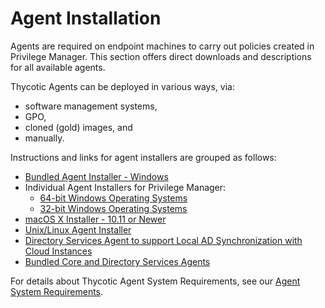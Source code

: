 [title]: # (Agent Installation)
[tags]: # (Endpoint,Agent Installation)
[priority]: # (1600)
# Agent Installation

Agents are required on endpoint machines to carry out policies created in Privilege Manager. This section offers direct downloads and descriptions for all available agents.

Thycotic Agents can be deployed in various ways, via:

* software management systems,
* GPO,
* cloned (gold) images, and
* manually.

Instructions and links for agent installers are grouped as follows:

* [Bundled Agent Installer - Windows](agent-inst-win-bundle.md)
* Individual Agent Installers for Privilege Manager:
  * [64-bit Windows Operating Systems](agent-inst-win.md#64_bit_windows_operating_systems)
  * [32-bit Windows Operating Systems](agent-inst-win.md#32_bit_windows_operating_systems)
* [macOS X Installer - 10.11 or Newer](agent-inst-mac.md#installing_macos_agents)
* [Unix/Linux Agent Installer](agent-inst-nix.md)
* [Directory Services Agent to support Local AD Synchronization with Cloud Instances](agent-inst-win-dsa.md)
* [Bundled Core and Directory Services Agents](agent-inst-win-dsa-bundle.md)

For details about Thycotic Agent System Requirements, see our [Agent System Requirements](agent-sysreq.md).
